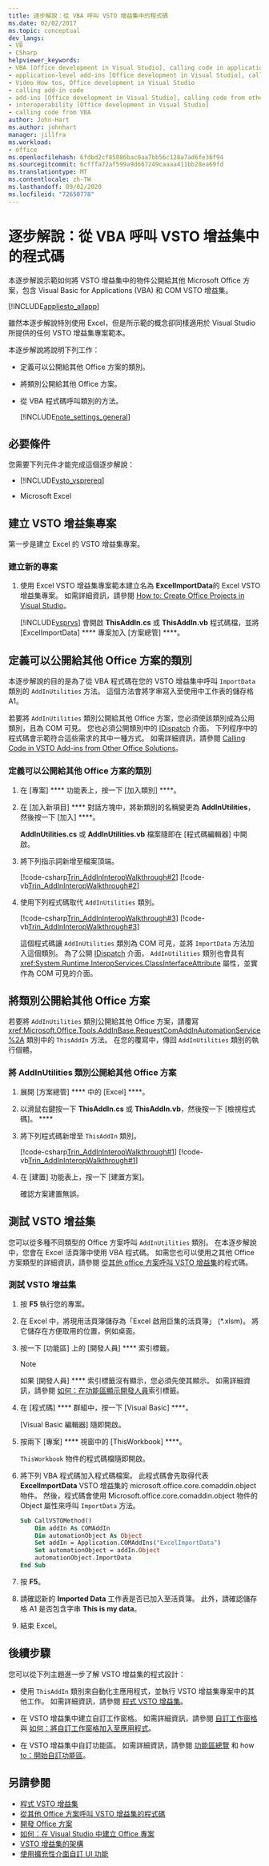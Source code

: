 ```yaml
---
title: 逐步解說：從 VBA 呼叫 VSTO 增益集中的程式碼
ms.date: 02/02/2017
ms.topic: conceptual
dev_langs:
- VB
- CSharp
helpviewer_keywords:
- VBA [Office development in Visual Studio], calling code in application-level add-ins
- application-level add-ins [Office development in Visual Studio], calling code from other solutions
- Video How tos, Office development in Visual Studio
- calling add-in code
- add-ins [Office development in Visual Studio], calling code from other solutions
- interoperability [Office development in Visual Studio]
- calling code from VBA
author: John-Hart
ms.author: johnhart
manager: jillfra
ms.workload:
- office
ms.openlocfilehash: 6fdbd2cf85086bac0aa7bb56c128a7ad6fe36f94
ms.sourcegitcommit: 6cfffa72af599a9d667249caaaa411bb28ea69fd
ms.translationtype: MT
ms.contentlocale: zh-TW
ms.lasthandoff: 09/02/2020
ms.locfileid: "72650778"
---
```

# <a name="walkthrough-call-code-in-a-vsto-add-in-from-vba"></a>逐步解說：從 VBA 呼叫 VSTO 增益集中的程式碼
  本逐步解說示範如何將 VSTO 增益集中的物件公開給其他 Microsoft Office 方案，包含 Visual Basic for Applications (VBA) 和 COM VSTO 增益集。

 [!INCLUDE[appliesto_allapp](../vsto/includes/appliesto-allapp-md.md)]

 雖然本逐步解說特別使用 Excel，但是所示範的概念卻同樣適用於 Visual Studio 所提供的任何 VSTO 增益集專案範本。

 本逐步解說將說明下列工作：

- 定義可以公開給其他 Office 方案的類別。

- 將類別公開給其他 Office 方案。

- 從 VBA 程式碼呼叫類別的方法。

  [!INCLUDE[note_settings_general](../sharepoint/includes/note-settings-general-md.md)]

## <a name="prerequisites"></a>必要條件
 您需要下列元件才能完成這個逐步解說：

- [!INCLUDE[vsto_vsprereq](../vsto/includes/vsto-vsprereq-md.md)]

- Microsoft Excel

## <a name="create-the-vsto-add-in-project"></a>建立 VSTO 增益集專案
 第一步是建立 Excel 的 VSTO 增益集專案。

### <a name="to-create-a-new-project"></a>建立新的專案

1. 使用 Excel VSTO 增益集專案範本建立名為 **ExcelImportData**的 Excel VSTO 增益集專案。 如需詳細資訊，請參閱 [How to: Create Office Projects in Visual Studio](../vsto/how-to-create-office-projects-in-visual-studio.md)。

     [!INCLUDE[vsprvs](../sharepoint/includes/vsprvs-md.md)] 會開啟 **ThisAddIn.cs** 或 **ThisAddIn.vb** 程式碼檔，並將 [ExcelImportData] **** 專案加入 [方案總管] ****。

## <a name="define-a-class-that-you-can-expose-to-other-office-solutions"></a>定義可以公開給其他 Office 方案的類別
 本逐步解說的目的是為了從 VBA 程式碼在您的 VSTO 增益集中呼叫 `ImportData` 類別的 `AddInUtilities` 方法。 這個方法會將字串寫入至使用中工作表的儲存格 A1。

 若要將 `AddInUtilities` 類別公開給其他 Office 方案，您必須使該類別成為公用類別，且為 COM 可見。 您也必須公開類別中的 [IDispatch](/previous-versions/windows/desktop/api/oaidl/nn-oaidl-idispatch) 介面。 下列程序中的程式碼會示範符合這些需求的其中一種方式。 如需詳細資訊，請參閱 [Calling Code in VSTO Add-ins from Other Office Solutions](../vsto/calling-code-in-vsto-add-ins-from-other-office-solutions.md)。

### <a name="to-define-a-class-that-you-can-expose-to-other-office-solutions"></a>定義可以公開給其他 Office 方案的類別

1. 在 [專案] **** 功能表上，按一下 [加入類別] ****。

2. 在 [加入新項目] **** 對話方塊中，將新類別的名稱變更為 **AddInUtilities**，然後按一下 [加入] ****。

     **AddInUtilities.cs** 或 **AddInUtilities.vb** 檔案隨即在 [程式碼編輯器] 中開啟。

3. 將下列指示詞新增至檔案頂端。

     [!code-csharp[Trin_AddInInteropWalkthrough#2](../vsto/codesnippet/CSharp/Trin_AddInInteropWalkthrough/AddInUtilities.cs#2)]
     [!code-vb[Trin_AddInInteropWalkthrough#2](../vsto/codesnippet/VisualBasic/Trin_AddInInteropWalkthrough/AddInUtilities.vb#2)]

4. 使用下列程式碼取代 `AddInUtilities` 類別。

     [!code-csharp[Trin_AddInInteropWalkthrough#3](../vsto/codesnippet/CSharp/Trin_AddInInteropWalkthrough/AddInUtilities.cs#3)]
     [!code-vb[Trin_AddInInteropWalkthrough#3](../vsto/codesnippet/VisualBasic/Trin_AddInInteropWalkthrough/AddInUtilities.vb#3)]

     這個程式碼讓 `AddInUtilities` 類別為 COM 可見，並將 `ImportData` 方法加入這個類別。 為了公開 [IDispatch](/previous-versions/windows/desktop/api/oaidl/nn-oaidl-idispatch) 介面， `AddInUtilities` 類別也會具有 <xref:System.Runtime.InteropServices.ClassInterfaceAttribute> 屬性，並實作為 COM 可見的介面。

## <a name="expose-the-class-to-other-office-solutions"></a>將類別公開給其他 Office 方案
 若要將 `AddInUtilities` 類別公開給其他 Office 方案，請覆寫 <xref:Microsoft.Office.Tools.AddInBase.RequestComAddInAutomationService%2A> 類別中的 `ThisAddIn` 方法。 在您的覆寫中，傳回 `AddInUtilities` 類別的執行個體。

### <a name="to-expose-the-addinutilities-class-to-other-office-solutions"></a>將 AddInUtilities 類別公開給其他 Office 方案

1. 展開 [方案總管] **** 中的 [Excel] ****。

2. 以滑鼠右鍵按一下 **ThisAddIn.cs** 或 **ThisAddIn.vb**，然後按一下 [檢視程式碼]。 ****

3. 將下列程式碼新增至 `ThisAddIn` 類別。

     [!code-csharp[Trin_AddInInteropWalkthrough#1](../vsto/codesnippet/CSharp/Trin_AddInInteropWalkthrough/ThisAddIn.cs#1)]
     [!code-vb[Trin_AddInInteropWalkthrough#1](../vsto/codesnippet/VisualBasic/Trin_AddInInteropWalkthrough/ThisAddIn.vb#1)]

4. 在 [建置] 功能表上，按一下 [建置方案]。

     確認方案建置無誤。

## <a name="test-the-vsto-add-in"></a>測試 VSTO 增益集
 您可以從多種不同類型的 Office 方案呼叫 `AddInUtilities` 類別。 在本逐步解說中，您會在 Excel 活頁簿中使用 VBA 程式碼。 如需您也可以使用之其他 Office 方案類型的詳細資訊，請參閱 [從其他 office 方案呼叫 VSTO 增益集](../vsto/calling-code-in-vsto-add-ins-from-other-office-solutions.md)的程式碼。

### <a name="to-test-your-vsto-add-in"></a>測試 VSTO 增益集

1. 按 **F5** 執行您的專案。

2. 在 Excel 中，將現用活頁簿儲存為「Excel 啟用巨集的活頁簿」 (*.xlsm)。 將它儲存在方便取用的位置，例如桌面。

3. 按一下 [功能區] 上的 [開發人員] **** 索引標籤。

    > [!NOTE]
    > 如果 [開發人員] **** 索引標籤沒有顯示，您必須先使其顯示。 如需詳細資訊，請參閱 [如何：在功能區顯示開發人員](../vsto/how-to-show-the-developer-tab-on-the-ribbon.md)索引標籤。

4. 在 [程式碼] **** 群組中，按一下 [Visual Basic] ****。

     [Visual Basic 編輯器] 隨即開啟。

5. 按兩下 [專案] **** 視窗中的 [ThisWorkbook] ****。

     `ThisWorkbook` 物件的程式碼檔隨即開啟。

6. 將下列 VBA 程式碼加入程式碼檔案。 此程式碼會先取得代表 **ExcelImportData** VSTO 增益集的 microsoft.office.core.comaddin.object 物件。 然後，程式碼會使用 Microsoft.office.core.comaddin.object 物件的 Object 屬性來呼叫 `ImportData` 方法。

    ```vb
    Sub CallVSTOMethod()
        Dim addIn As COMAddIn
        Dim automationObject As Object
        Set addIn = Application.COMAddIns("ExcelImportData")
        Set automationObject = addIn.Object
        automationObject.ImportData
    End Sub
    ```

7. 按 **F5**。

8. 請確認新的 **Imported Data** 工作表是否已加入至活頁簿。 此外，請確認儲存格 A1 是否包含字串 **This is my data**。

9. 結束 Excel。

## <a name="next-steps"></a>後續步驟
 您可以從下列主題進一步了解 VSTO 增益集的程式設計：

- 使用 `ThisAddIn` 類別來自動化主應用程式，並執行 VSTO 增益集專案中的其他工作。 如需詳細資訊，請參閱 [程式 VSTO 增益集](../vsto/programming-vsto-add-ins.md)。

- 在 VSTO 增益集中建立自訂工作窗格。 如需詳細資訊，請參閱 [自訂工作窗格](../vsto/custom-task-panes.md) 與 [如何：將自訂工作窗格加入至應用程式](../vsto/how-to-add-a-custom-task-pane-to-an-application.md)。

- 在 VSTO 增益集中自訂功能區。 如需詳細資訊，請參閱 [功能區總覽](../vsto/ribbon-overview.md) 和 how [to：開始自訂功能區](../vsto/how-to-get-started-customizing-the-ribbon.md)。

## <a name="see-also"></a>另請參閱
- [程式 VSTO 增益集](../vsto/programming-vsto-add-ins.md)
- [從其他 Office 方案呼叫 VSTO 增益集的程式碼](../vsto/calling-code-in-vsto-add-ins-from-other-office-solutions.md)
- [開發 Office 方案](../vsto/developing-office-solutions.md)
- [如何：在 Visual Studio 中建立 Office 專案](../vsto/how-to-create-office-projects-in-visual-studio.md)
- [VSTO 增益集的架構](../vsto/architecture-of-vsto-add-ins.md)
- [使用擴充性介面自訂 UI 功能](../vsto/customizing-ui-features-by-using-extensibility-interfaces.md)
